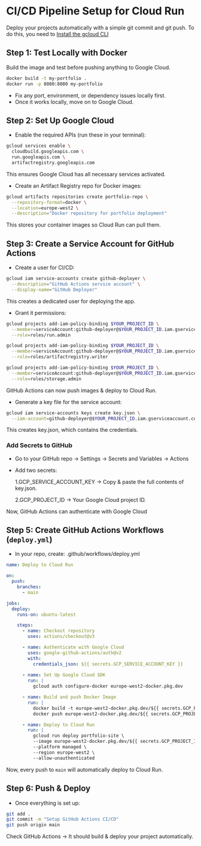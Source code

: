 # CI/CD Pipeline Setup for Cloud Run

Deploy your projects automatically with a simple git commit and git push.
To do this, you need to [Install the gcloud CLI](https://cloud.google.com/sdk/docs/install#deb)

## Step 1: Test Locally with Docker

Build the image and test before pushing anything to Google Cloud.
```sh
docker build -t my-portfolio .
docker run -p 8080:8080 my-portfolio
```
- Fix any port, environment, or dependency issues locally first.
- Once it works locally, move on to Google Cloud.

## Step 2: Set Up Google Cloud

- Enable the required APIs (run these in your terminal):
```sh
gcloud services enable \
  cloudbuild.googleapis.com \
  run.googleapis.com \
  artifactregistry.googleapis.com
```
This ensures Google Cloud has all necessary services activated.

- Create an Artifact Registry repo for Docker images:
```sh
gcloud artifacts repositories create portfolio-repo \
  --repository-format=docker \
  --location=europe-west2 \
  --description="Docker repository for portfolio deployment"
```
This stores your container images so Cloud Run can pull them.

## Step 3: Create a Service Account for GitHub Actions

- Create a user for CI/CD:
```sh
gcloud iam service-accounts create github-deployer \
  --description="GitHub Actions service account" \
  --display-name="GitHub Deployer"
```
This creates a dedicated user for deploying the app.

- Grant it permissions:
```sh
gcloud projects add-iam-policy-binding $YOUR_PROJECT_ID \
  --member=serviceAccount:github-deployer@$YOUR_PROJECT_ID.iam.gserviceaccount.com \
  --role=roles/run.admin

gcloud projects add-iam-policy-binding $YOUR_PROJECT_ID \
  --member=serviceAccount:github-deployer@$YOUR_PROJECT_ID.iam.gserviceaccount.com \
  --role=roles/artifactregistry.writer

gcloud projects add-iam-policy-binding $YOUR_PROJECT_ID \
  --member=serviceAccount:github-deployer@$YOUR_PROJECT_ID.iam.gserviceaccount.com \
  --role=roles/storage.admin
```
GitHub Actions can now push images & deploy to Cloud Run.

- Generate a key file for the service account:
```sh
gcloud iam service-accounts keys create key.json \
  --iam-account=github-deployer@$YOUR_PROJECT_ID.iam.gserviceaccount.com
```
This creates key.json, which contains the credentials.

### Add Secrets to GitHub
- Go to your GitHub repo -> Settings -> Secrets and Variables -> Actions
- Add two secrets:

  1.GCP_SERVICE_ACCOUNT_KEY → Copy & paste the full contents of key.json.

  2.GCP_PROJECT_ID → Your Google Cloud project ID.

Now, GitHub Actions can authenticate with Google Cloud

## Step 5: Create GitHub Actions Workflows (``deploy.yml``)

- In your repo, create:
.github/workflows/deploy.yml
```yml
name: Deploy to Cloud Run

on:
  push:
    branches:
      - main

jobs:
  deploy:
    runs-on: ubuntu-latest

    steps:
      - name: Checkout repository
        uses: actions/checkout@v3

      - name: Authenticate with Google Cloud
        uses: google-github-actions/auth@v2
        with:
          credentials_json: ${{ secrets.GCP_SERVICE_ACCOUNT_KEY }}
      
      - name: Set Up Google Cloud SDK
        run: |
          gcloud auth configure-docker europe-west2-docker.pkg.dev

      - name: Build and push Docker Image
        run: |
          docker build -t europe-west2-docker.pkg.dev/${{ secrets.GCP_PROJECT_ID }}/portfolio-repo/portfolio .
          docker push europe-west2-docker.pkg.dev/${{ secrets.GCP_PROJECT_ID }}/portfolio-repo/portfolio

      - name: Deploy to Cloud Run
        run: |
          gcloud run deploy portfolio-site \
          --image europe-west2-docker.pkg.dev/${{ secrets.GCP_PROJECT_ID }}/portfolio-repo/portfolio \
          --platform managed \
          --region europe-west2 \
          --allow-unauthenticated
```
Now, every push to ``main`` will automatically deploy to Cloud Run.

## Step 6: Push & Deploy

- Once everything is set up:
```sh
git add .
git commit -m "Setup GitHub Actions CI/CD"
git push origin main
```
Check GitHub Actions -> It should build & deploy your project automatically.

